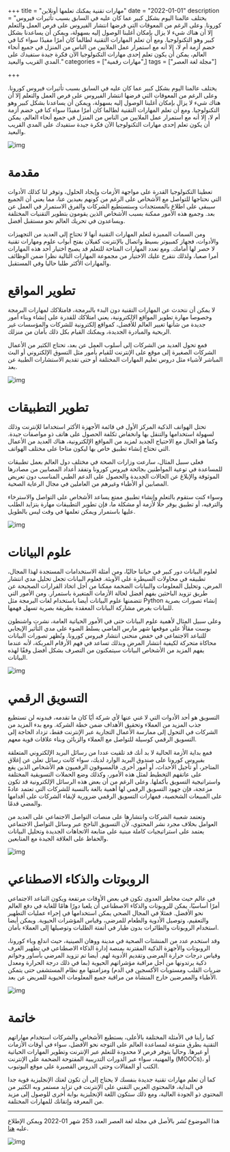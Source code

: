 +++
title = "مهارات تقنية يمكنك تعلمها أونلاين"
date = "2022-01-01"
description = "يختلف عالمنا اليوم بشكل كبير عما كان عليه في السابق بسبب تأثيرات فيروس كورونا. وعلى الرغم من المعوقات التي فرضها انتشار الفيروس على فرص العمل والتعلم إلا أن هناك شيء لا يزال بإمكان أغلبنا الوصول إليه بسهولة، ويمكن أن يساعدنا بشكل كبير وهو التكنولوجيا. ومع أن تعلم المهارات التقنية لطالما كان أمرًا مفيدًا سواء كنا في خضم أزمة أم لا، إلا أنه مع استمرار عمل الملايين من الناس من المنزل في جميع أنحاء العالم، يمكن أن يكون تعلم إحدى مهارات التكنولوجيا الآن فكرة جيدة ستفيدك على المدي القريب والبعيد."
categories = ["مهارات رقمية",]
tags = ["مجلة لغة العصر"]

+++

يختلف عالمنا اليوم بشكل كبير عما كان عليه في السابق بسبب تأثيرات فيروس كورونا. وعلى الرغم من المعوقات التي فرضها انتشار الفيروس على فرص العمل والتعلم إلا أن هناك شيء لا يزال بإمكان أغلبنا الوصول إليه بسهولة، ويمكن أن يساعدنا بشكل كبير وهو التكنولوجيا. ومع أن تعلم المهارات التقنية لطالما كان أمرًا مفيدًا سواء كنا في خضم أزمة أم لا، إلا أنه مع استمرار عمل الملايين من الناس من المنزل في جميع أنحاء العالم، يمكن أن يكون تعلم إحدى مهارات التكنولوجيا الآن فكرة جيدة ستفيدك على المدي القريب والبعيد.

![img](thumbnail-main.webp) 

# مقدمة

تعطينا التكنولوجيا القدرة على مواجهة الأزمات وإيجاد الحلول، وتوفر لنا كذلك الأدوات التي نحتاجها للتواصل مع الأشخاص على الرغم من كونهم بعيدين عنا، مما يعني أن الجميع سيبقى على اطلاع بالمستجدات وستستطيع الشركات والفرق الاستمرار في العمل عن بعد. وجميع هذه الأمور ممكنة بسبب الأشخاص الذين يقومون بتطوير التقنيات المختلفة ويساعدون في تحريك العالم نحو مستقبل أفضل. 

ومن السمات المميزة لتعلم المهارات التقنية أنها لا تحتاج إلى العديد من التجهيزات والأدوات، فجهاز كمبيوتر بسيط واتصال بالإنترنت كفيلان بفتح أبواب علوم ومهارات تقنية لا حصر لها أمامك. ومع تعدد المهارات المتاحة للتعلم قد يصبح اختيار أحد هذه المهارات أمرا صعبا، ولذلك نتقرح عليك الاختيار من مجموعة المهارات التالية نظرا ضمن الوظائف والمهارات الأكثر طلبا حاليا وفي المستقبل. 

# تطوير المواقع

لا يمكن أن نتحدث عن المهارات التقنية دون البدء بالبرمجة، فامتلاكك لمهارات البرمجة وخصوصا مهارة تطوير المواقع الإلكترونية، يعني امتلاكك للقدرة على إنشاء وبناء أمور جديدة من شأنها تغيير العالم للأفضل، كمواقع إلكترونية للشركات والمؤسسات غير الربحية والمبادرة الجديدة، ويمكنك القيام بكل ذلك بأمان من منزلك. 

فمع تحول العديد من الشركات إلى أسلوب العمل عن بعد، تحتاج الكثير من الأعمال الشركات الصغيرة إلى موقع على الإنترنت للقيام بأمور مثل التسوق الإلكتروني أو البث المباشر لأشياء مثل دروس تعليم المهارات المختلفة أو حتى تقديم الاستشارات الطبية عن بعد. 

![img](images/coding.webp)

# تطوير التطبيقات

تحتل الهواتف الذكية المركز الأول في قائمة الأجهزة الأكثر استخداما للإنترنت وذلك لسهولة استخدامها والتنقل بها وانخفاض تكلفة الحصول على هاتف ذو مواصفات جيدة. وكما هو الحال مع الاحتياج الجديد لمزيد من المواقع الإلكترونية، هناك العديد من الأعمال التي تحتاج إنشاء تطبيق خاص بها ليكون متاحا على مختلف الهواتف.

فعلى سبيل المثال، سارعت وزارات الصحة في مختلف دول العالم بعمل تطبيقات للمساعدة في توعية المواطنين بجائحة فيروس كورونا وتفقد أعداد المصابين من مصادرها الموثوقة والإبلاغ عن الحالات الجديدة والحصول على الدعم الطبي المناسب دون تعريض المصابين أو الأطباء وغيرهم من العاملين في مجال الرعاية الصحية.

وسواء كنت ستقوم بالتعلم وإنشاء تطبيق ممتع يساعد الأشخاص على التواصل والاسترخاء والترفيه، أو تطبيق يوفر حلًا لأزمة أو مشكلة ما، فإن تطوير التطبيقات مهارة يتزايد الطلب عليها باستمرار ويمكن تعلمها في وقت ليس بالطويل.

![img](images/apps.webp)

# علوم البيانات

لعلوم البيانات دور كبير في حياتنا حاليًا، ومن أمثلة الاستخدامات المستجدة لهذا المجال، تطبيقه في محاولات السيطرة على الأوبئة. فعلوم البيانات تجعل تحليل مدي انتشار المرض، وتحليل المعلومات والبيانات الضخمة ممكنا من أجل اتخاذ القرارات الصحيحة عن طريق تزويد الباحثين بفهم أفضل لحالة الأزمات المتغيرة باستمرار. ومن الأمور التي تتضمنها علوم البيانات أيضا باستخدام لغات البرمجة مثل Python إنشاء تصورات بصرية للبيانات بغرض مشاركة البيانات المعقدة بطريقة بصرية تسهل فهمها.

وعلى سبيل المثال لأهمية علوم البيانات حتى في الأمور الحياتية العامة، نشرت واشنطون بوست مقالًا على موقعها شهر مارس الماضي يسلط الضوء على مدي التأثير الإيجابي للتباعد الاجتماعي في خفض منحنى انتشار فيروس كورونا. وتُظهر تصورات البيانات محاكاة متحركة لكيفية انتشار المرض وبذلك تساعد في فهم الأرقام المربكة، لأنه عندما يفهم المزيد من الأشخاص البيانات سيتمكنون من التصرف بشكل أفضل وفقًا لهذه البيانات.

![img](images/simulation.png)

# التسويق الرقمي

التسويق هو أحد الأدوات التي لا غني عنها لأي شركة أيًا كان ما تقدمه، فبدونه لن تستطيع جذب المزيد من العملاء وتحقيق الأهداف ضمن خطة الشركة. ومع بدء المزيد من الشركات في التحول إلى ممارسة الأعمال التجارية عبر الإنترنت فقط، تزداد الحاجة إلى التسويق الرقمي كوسيلة للتواصل مع العملاء والزبائن وبناء علاقات قوية معهم. 

فمع بداية الأزمة الحالية لا بد أنك قد تلقيت عددا من رسائل البريد الإلكتروني المتعلقة بفيروس كورونا على صندوق البريد الوارد لديك، سواء كانت رسائل تعلن عن إغلاق المتاجر، أو تأجيل الأحداث، أو أمور أخرى. فالمسوقون الرقميون هم الأشخاص الذين يقع على عاتقهم التخطيط لمثل هذه الأمور، وكذلك وضع الحملات التسويقية المختلفة واستراتيجية التسويق بأكملها. وعلى الرغم من أن بعض هذه الرسائل الإلكترونية قد تكون مزعجة، فإن جهود التسويق الرقمي لها أهمية بالغة بالنسبة للشركات التي تعتمد عادةً على المبيعات الشخصية، فمهارات التسويق الرقمي ضرورية لإبقاء الشركات على أقدامها والمضي قدمًا. 

وتعتمد شعبية الشركات وانتشارها على منصات التواصل الاجتماعي على العديد من العوامل بخلاف مجرد نشر المحتوي، لأن التسويق الناجح عبر وسائل التواصل الاجتماعي يعتمد على استراتيجيات كاملة مبنية على متابعة الاتجاهات الجديدة وتحليل البيانات والحفاظ على العلاقة الجيدة مع المتابعين. 

![img](images/marketing.webp)

# الروبوتات والذكاء الاصطناعي

في عالم حيث مخاطر العدوى تكون في بعض الأوقات مرتفعة ويكون التباعد الاجتماعي أمرًا أساسيًا، يمكن للروبوتات والذكاء الاصطناعي أن يلعبا دورًا هامًا للغاية في دفع العالم نحو الأفضل. فمثلا في المجال الصحي يمكن استخدامها في إجراء عمليات التطهير والتعقيم، وتوصيل الأدوية والطعام للمرضي، وقياس المؤشرات الحيوية. ويمكن أيضا استخدام الروبوتات والطائرات بدون طيار في أتمتة الطلبات وتوصيلها إلى العملاء بأمان. 

وقد استخدم عدد من المنشئات الصحية في مدينة ووهان الصينية، حيث اندلع وباء كورونا، الروبوتات والأجهزة الذكية المقترنة بمنصة إدارة الذكاء الاصطناعي في تطهير الغرف وقياس درجات حرارة المرضى وتقديم الأدوية لهم. أيضا تم تزويد المرضي بأساور وخواتم ذكية يرتدونها من أجل مراقبة مؤشراتهم الحيوية (بما في ذلك درجة الحرارة ومعدل ضربات القلب ومستويات الأكسجين في الدم) ومزامنتها مع نظام المستشفى حتى يتمكن الأطباء والممرضين خارج المنشأة من مراقبة جميع المعلومات الحيوية للمريض عن بعد.

![img](images/robot.webp)

# خاتمة

كما رأينا في الأمثلة المختلفة بالأعلى، يستطيع الأشخاص والشركات استخدام مهاراتهم التقنية بطرق متنوعة لمساعدة العالم على التوجه نحو الأفضل، سواء في أوقات الأزمات أو غيرها. وحاليا يتوفر فرص لا محدودة للتعلم عبر الإنترنت وتطوير المهارات الحياتية والمهنية، سواء عبر الدورات التدريبية المفتوحة الضخمة على الإنترنت (MOOCs)، أو الكتب أو المقالات وحتى الدروس القصيرة على موقع اليوتيوب.

كما أن تعلم مهارات تقنية جديدة بنفسك لا يحتاج إلى أن تكون لغتك الإنجليزية قوية جدا في البداية، فالمحتوي العربي التقني على الإنترنت في تزايد مستمر وبه الكثير من المحتوي ذو الجودة العالية، ومع ذلك ستكون اللغة الإنجليزية بوابة أخرى للوصول إلى مزيد من المعرفة وإتقانك للمهارات المختلفة.

---

هذا الموضوع نُشر باﻷصل في مجلة لغة العصر العدد 253 شهر 01-2022 ويمكن الإطلاع عليه [هنا](https://drive.google.com/file/d/1sG1Z8Uukgy41SQ1QoiFK27BM7iXO25MS/view?usp=sharing).

![img](images/253-4.png)
